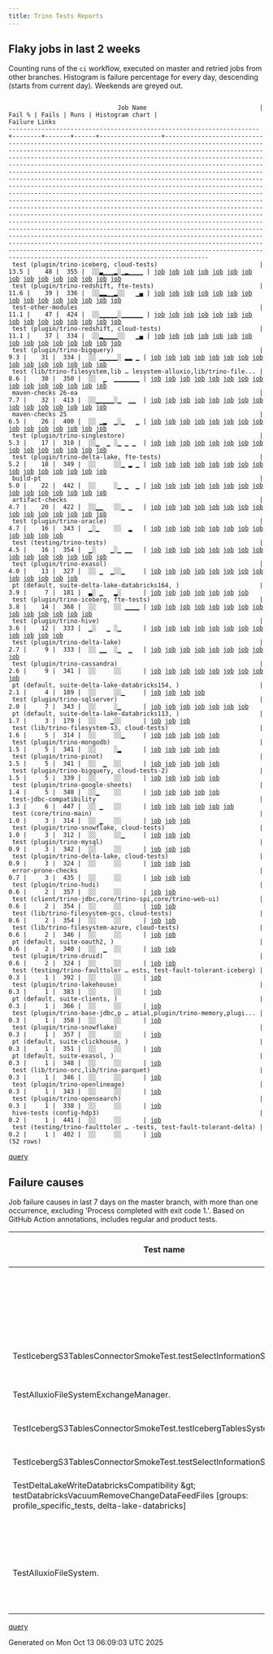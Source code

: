 ```yaml
---
title: Trino Tests Reports
---
```


## Flaky jobs in last 2 weeks

Counting runs of the `ci` workflow, executed on master and retried jobs from other branches.
Histogram is failure percentage for every day, descending (starts from current day).
Weekends are greyed out.
<pre><code>
                              Job Name                               | Fail % | Fails | Runs | Histogram chart |                                                                                                                                                                                                                                                                                                                                                                                                                                                                                                                                                                                                                  Failure Links                                                                                                                                                                                                                                                                                                                                                                                                                                                                                                                                                                                                                   
---------------------------------------------------------------------+--------+-------+------+-----------------+--------------------------------------------------------------------------------------------------------------------------------------------------------------------------------------------------------------------------------------------------------------------------------------------------------------------------------------------------------------------------------------------------------------------------------------------------------------------------------------------------------------------------------------------------------------------------------------------------------------------------------------------------------------------------------------------------------------------------------------------------------------------------------------------------------------------------------------------------------------------------------------------------------------------------------------------------------------------------------------------------------------------------------------------------------------------------------------------------------------------------------------------------------------------------------------------------------------------------------------------------
 test (plugin/trino-iceberg, cloud-tests)                            |   13.5 |    48 |  355 |  ░░▃▁▁▁▂░▁▂▁▁▁▁ | <a href="https://github.com/trinodb/trino/actions/runs/18392609549/job/52405846241">job</a> <a href="https://github.com/trinodb/trino/actions/runs/18392609549/job/52411464680">job</a> <a href="https://github.com/trinodb/trino/actions/runs/18392615832/job/52405852463">job</a> <a href="https://github.com/trinodb/trino/actions/runs/18392620066/job/52405875803">job</a> <a href="https://github.com/trinodb/trino/actions/runs/18392620066/job/52411374780">job</a> <a href="https://github.com/trinodb/trino/actions/runs/18369483959/job/52329145608">job</a> <a href="https://github.com/trinodb/trino/actions/runs/18369487374/job/52329149402">job</a> <a href="https://github.com/trinodb/trino/actions/runs/18370785459/job/52333400173">job</a> <a href="https://github.com/trinodb/trino/actions/runs/18373367009/job/52341698582">job</a> <a href="https://github.com/trinodb/trino/actions/runs/18338967819/job/52229622650">job</a> <a href="https://github.com/trinodb/trino/actions/runs/18346236278/job/52253672751">job</a> <a href="https://github.com/trinodb/trino/actions/runs/18303955101/job/52117139194">job</a> <a href="https://github.com/trinodb/trino/actions/runs/18305757212/job/52122518807">job</a> <a href="https://github.com/trinodb/trino/actions/runs/18321683187/job/52176644677">job</a> <a href="https://github.com/trinodb/trino/actions/runs/18321702411/job/52176321871">job</a>  
 test (plugin/trino-redshift, fte-tests)                             |   11.6 |    39 |  336 |  ░░▂▂▁▁▂░░   ▁▄ | <a href="https://github.com/trinodb/trino/actions/runs/18392609549/job/52405846283">job</a> <a href="https://github.com/trinodb/trino/actions/runs/18392609549/job/52411464673">job</a> <a href="https://github.com/trinodb/trino/actions/runs/18392620066/job/52405875889">job</a> <a href="https://github.com/trinodb/trino/actions/runs/18392623830/job/52405872190">job</a> <a href="https://github.com/trinodb/trino/actions/runs/18394630724/job/52411463607">job</a> <a href="https://github.com/trinodb/trino/actions/runs/18371504807/job/52335744406">job</a> <a href="https://github.com/trinodb/trino/actions/runs/18371632425/job/52336139852">job</a> <a href="https://github.com/trinodb/trino/actions/runs/18373367009/job/52341698671">job</a> <a href="https://github.com/trinodb/trino/actions/runs/18373504459/job/52342134325">job</a> <a href="https://github.com/trinodb/trino/actions/runs/18373504459/job/52342134325">job</a> <a href="https://github.com/trinodb/trino/actions/runs/18346290890/job/52253841902">job</a> <a href="https://github.com/trinodb/trino/actions/runs/18346290890/job/52253841902">job</a> <a href="https://github.com/trinodb/trino/actions/runs/18303955101/job/52117139270">job</a> <a href="https://github.com/trinodb/trino/actions/runs/18321702411/job/52176322055">job</a> <a href="https://github.com/trinodb/trino/actions/runs/18324283913/job/52184856535">job</a>  
 test-other-modules                                                  |   11.1 |    47 |  424 |  ░░▁▁▁▁▁░▁▁▁▁▁▁ | <a href="https://github.com/trinodb/trino/actions/runs/18399141935/job/52424273527">job</a> <a href="https://github.com/trinodb/trino/actions/runs/18401335527/job/52431100971">job</a> <a href="https://github.com/trinodb/trino/actions/runs/18401383438/job/52431261015">job</a> <a href="https://github.com/trinodb/trino/actions/runs/18369483959/job/52329070869">job</a> <a href="https://github.com/trinodb/trino/actions/runs/18369487374/job/52329082128">job</a> <a href="https://github.com/trinodb/trino/actions/runs/18371310020/job/52335101042">job</a> <a href="https://github.com/trinodb/trino/actions/runs/18371504807/job/52335656214">job</a> <a href="https://github.com/trinodb/trino/actions/runs/18376073609/job/52350300363">job</a> <a href="https://github.com/trinodb/trino/actions/runs/18335143289/job/52217684633">job</a> <a href="https://github.com/trinodb/trino/actions/runs/18338967819/job/52229518339">job</a> <a href="https://github.com/trinodb/trino/actions/runs/18339000816/job/52229635894">job</a> <a href="https://github.com/trinodb/trino/actions/runs/18344004274/job/52246044435">job</a> <a href="https://github.com/trinodb/trino/actions/runs/18357760382/job/52294079172">job</a> <a href="https://github.com/trinodb/trino/actions/runs/18305757212/job/52122450252">job</a> <a href="https://github.com/trinodb/trino/actions/runs/18321358259/job/52174981550">job</a>  
 test (plugin/trino-redshift, cloud-tests)                           |   11.1 |    37 |  334 |  ░░▂▁▁▁▁░░   ▁▄ | <a href="https://github.com/trinodb/trino/actions/runs/18392609549/job/52405846266">job</a> <a href="https://github.com/trinodb/trino/actions/runs/18392620066/job/52405875851">job</a> <a href="https://github.com/trinodb/trino/actions/runs/18392623830/job/52405872179">job</a> <a href="https://github.com/trinodb/trino/actions/runs/18394630724/job/52411463592">job</a> <a href="https://github.com/trinodb/trino/actions/runs/18394637062/job/52411480687">job</a> <a href="https://github.com/trinodb/trino/actions/runs/18369487374/job/52329149412">job</a> <a href="https://github.com/trinodb/trino/actions/runs/18371222959/job/52334834757">job</a> <a href="https://github.com/trinodb/trino/actions/runs/18371632425/job/52336139801">job</a> <a href="https://github.com/trinodb/trino/actions/runs/18373761936/job/52342939221">job</a> <a href="https://github.com/trinodb/trino/actions/runs/18383497486/job/52376029125">job</a> <a href="https://github.com/trinodb/trino/actions/runs/18346236278/job/52253672803">job</a> <a href="https://github.com/trinodb/trino/actions/runs/18346290890/job/52253841953">job</a> <a href="https://github.com/trinodb/trino/actions/runs/18346290890/job/52253841953">job</a> <a href="https://github.com/trinodb/trino/actions/runs/18305757212/job/52122518885">job</a> <a href="https://github.com/trinodb/trino/actions/runs/18321702411/job/52176322017">job</a>  
 test (plugin/trino-bigquery)                                        |    9.3 |    31 |  334 |  ░░ ▁▁▁▁▁░ ▂▂ ▁ | <a href="https://github.com/trinodb/trino/actions/runs/18394630724/job/52411463520">job</a> <a href="https://github.com/trinodb/trino/actions/runs/18369483959/job/52329145599">job</a> <a href="https://github.com/trinodb/trino/actions/runs/18371632425/job/52336139606">job</a> <a href="https://github.com/trinodb/trino/actions/runs/18392255100/job/52404744820">job</a> <a href="https://github.com/trinodb/trino/actions/runs/18346236278/job/52253672660">job</a> <a href="https://github.com/trinodb/trino/actions/runs/18358100558/job/52295339784">job</a> <a href="https://github.com/trinodb/trino/actions/runs/18298382085/job/52101445154">job</a> <a href="https://github.com/trinodb/trino/actions/runs/18322798660/job/52179917799">job</a> <a href="https://github.com/trinodb/trino/actions/runs/18324283913/job/52184856401">job</a> <a href="https://github.com/trinodb/trino/actions/runs/18271102767/job/52013605725">job</a> <a href="https://github.com/trinodb/trino/actions/runs/18271336248/job/52014224739">job</a> <a href="https://github.com/trinodb/trino/actions/runs/18284875083/job/52057322277">job</a> <a href="https://github.com/trinodb/trino/actions/runs/18284875083/job/52065770544">job</a> <a href="https://github.com/trinodb/trino/actions/runs/18259508370/job/51985496911">job</a> <a href="https://github.com/trinodb/trino/actions/runs/18214845281/job/51861979083">job</a>  
 test (lib/trino-filesystem,lib … lesystem-alluxio,lib/trino-file... |    8.6 |    30 |  350 |  ░░  ▁  ▁▁▁▁▁▁▁ | <a href="https://github.com/trinodb/trino/actions/runs/18369483959/job/52329145545">job</a> <a href="https://github.com/trinodb/trino/actions/runs/18383040624/job/52374426973">job</a> <a href="https://github.com/trinodb/trino/actions/runs/18335143289/job/52217732800">job</a> <a href="https://github.com/trinodb/trino/actions/runs/18346290890/job/52253841771">job</a> <a href="https://github.com/trinodb/trino/actions/runs/18346290890/job/52253841771">job</a> <a href="https://github.com/trinodb/trino/actions/runs/18357760382/job/52294156097">job</a> <a href="https://github.com/trinodb/trino/actions/runs/18310747305/job/52138633730">job</a> <a href="https://github.com/trinodb/trino/actions/runs/18294081875/job/52088290168">job</a> <a href="https://github.com/trinodb/trino/actions/runs/18253917722/job/51972663192">job</a> <a href="https://github.com/trinodb/trino/actions/runs/18240805155/job/51942350555">job</a> <a href="https://github.com/trinodb/trino/actions/runs/18214188087/job/51860173609">job</a> <a href="https://github.com/trinodb/trino/actions/runs/18218150020/job/51871995633">job</a> <a href="https://github.com/trinodb/trino/actions/runs/18223749440/job/51889606891">job</a> <a href="https://github.com/trinodb/trino/actions/runs/18223796879/job/51889770478">job</a> <a href="https://github.com/trinodb/trino/actions/runs/18223796879/job/51889770478">job</a>  
 maven-checks 26-ea                                                  |    7.7 |    32 |  413 |  ░░▁▁▁▁▁░▁  ▁▁  | <a href="https://github.com/trinodb/trino/actions/runs/18399141935/job/52424273390">job</a> <a href="https://github.com/trinodb/trino/actions/runs/18407916587/job/52452225370">job</a> <a href="https://github.com/trinodb/trino/actions/runs/18370785459/job/52333297142">job</a> <a href="https://github.com/trinodb/trino/actions/runs/18371222959/job/52334739162">job</a> <a href="https://github.com/trinodb/trino/actions/runs/18375615990/job/52348795793">job</a> <a href="https://github.com/trinodb/trino/actions/runs/18383040624/job/52374316161">job</a> <a href="https://github.com/trinodb/trino/actions/runs/18335143289/job/52217684560">job</a> <a href="https://github.com/trinodb/trino/actions/runs/18338967819/job/52229518226">job</a> <a href="https://github.com/trinodb/trino/actions/runs/18344004274/job/52246044400">job</a> <a href="https://github.com/trinodb/trino/actions/runs/18303963927/job/52117084917">job</a> <a href="https://github.com/trinodb/trino/actions/runs/18312762671/job/52145109653">job</a> <a href="https://github.com/trinodb/trino/actions/runs/18312762671/job/52145109653">job</a> <a href="https://github.com/trinodb/trino/actions/runs/18316278459/job/52157270848">job</a> <a href="https://github.com/trinodb/trino/actions/runs/18271102767/job/52013552563">job</a> <a href="https://github.com/trinodb/trino/actions/runs/18274581494/job/52023667158">job</a>  
 maven-checks 25                                                     |    6.5 |    26 |  400 |  ░░ ▁▂  ▁░▁   ▁ | <a href="https://github.com/trinodb/trino/actions/runs/18365904509/job/52318620120">job</a> <a href="https://github.com/trinodb/trino/actions/runs/18371310020/job/52335101029">job</a> <a href="https://github.com/trinodb/trino/actions/runs/18373359395/job/52341575827">job</a> <a href="https://github.com/trinodb/trino/actions/runs/18383040624/job/52374316170">job</a> <a href="https://github.com/trinodb/trino/actions/runs/18392255100/job/52404707611">job</a> <a href="https://github.com/trinodb/trino/actions/runs/18339965647/job/52232881288">job</a> <a href="https://github.com/trinodb/trino/actions/runs/18339965647/job/52232881288">job</a> <a href="https://github.com/trinodb/trino/actions/runs/18339965647/job/52232881288">job</a> <a href="https://github.com/trinodb/trino/actions/runs/18339965647/job/52246509929">job</a> <a href="https://github.com/trinodb/trino/actions/runs/18339965647/job/52246509929">job</a> <a href="https://github.com/trinodb/trino/actions/runs/18316278459/job/52157270781">job</a> <a href="https://github.com/trinodb/trino/actions/runs/18257896880/job/51981788345">job</a> <a href="https://github.com/trinodb/trino/actions/runs/18214845281/job/51861915397">job</a> <a href="https://github.com/trinodb/trino/actions/runs/18218080499/job/51871719013">job</a> <a href="https://github.com/trinodb/trino/actions/runs/18220404131/job/51878925333">job</a>  
 test (plugin/trino-singlestore)                                     |    5.3 |    17 |  318 |  ░░▁  ▁ ░▁ ▁ ▁  | <a href="https://github.com/trinodb/trino/actions/runs/18399155258/job/52424380957">job</a> <a href="https://github.com/trinodb/trino/actions/runs/18399155258/job/52428252358">job</a> <a href="https://github.com/trinodb/trino/actions/runs/18346236278/job/52253672799">job</a> <a href="https://github.com/trinodb/trino/actions/runs/18305712516/job/52122370161">job</a> <a href="https://github.com/trinodb/trino/actions/runs/18321358259/job/52175099518">job</a> <a href="https://github.com/trinodb/trino/actions/runs/18321358259/job/52175099518">job</a> <a href="https://github.com/trinodb/trino/actions/runs/18321358259/job/52180972209">job</a> <a href="https://github.com/trinodb/trino/actions/runs/18321358259/job/52180972209">job</a> <a href="https://github.com/trinodb/trino/actions/runs/18272927203/job/52018686017">job</a> <a href="https://github.com/trinodb/trino/actions/runs/18240805155/job/51942350642">job</a> <a href="https://github.com/trinodb/trino/actions/runs/18186694083/job/51772403168">job</a> <a href="https://github.com/trinodb/trino/actions/runs/18189151833/job/51780136659">job</a> <a href="https://github.com/trinodb/trino/actions/runs/18205706277/job/51835603085">job</a> <a href="https://github.com/trinodb/trino/actions/runs/18205706277/job/51835603085">job</a> <a href="https://github.com/trinodb/trino/actions/runs/18120009695/job/51562868706">job</a>  
 test (plugin/trino-delta-lake, fte-tests)                           |    5.2 |    18 |  349 |  ░░     ░░▁ ▂ ▁ | <a href="https://github.com/trinodb/trino/actions/runs/18214845281/job/51861979075">job</a> <a href="https://github.com/trinodb/trino/actions/runs/18218080499/job/51871803843">job</a> <a href="https://github.com/trinodb/trino/actions/runs/18219075352/job/51874870518">job</a> <a href="https://github.com/trinodb/trino/actions/runs/18235954538/job/51929685791">job</a> <a href="https://github.com/trinodb/trino/actions/runs/18235954538/job/51929685791">job</a> <a href="https://github.com/trinodb/trino/actions/runs/18154276524/job/51671112907">job</a> <a href="https://github.com/trinodb/trino/actions/runs/18154573697/job/51671615719">job</a> <a href="https://github.com/trinodb/trino/actions/runs/18156434862/job/51677357468">job</a> <a href="https://github.com/trinodb/trino/actions/runs/18158462837/job/51683727507">job</a> <a href="https://github.com/trinodb/trino/actions/runs/18170999993/job/51725603961">job</a> <a href="https://github.com/trinodb/trino/actions/runs/18122968663/job/51571654794">job</a> <a href="https://github.com/trinodb/trino/actions/runs/18144461982/job/51643053743">job</a> <a href="https://github.com/trinodb/trino/actions/runs/18091429472/job/51472868938">job</a> <a href="https://github.com/trinodb/trino/actions/runs/18092858518/job/51477374746">job</a> <a href="https://github.com/trinodb/trino/actions/runs/18092858518/job/51481863132">job</a>  
 build-pt                                                            |    5.0 |    22 |  442 |  ░░     ░▁ ▁  ▁ | <a href="https://github.com/trinodb/trino/actions/runs/18392609549/job/52405772440">job</a> <a href="https://github.com/trinodb/trino/actions/runs/18399141935/job/52424273441">job</a> <a href="https://github.com/trinodb/trino/actions/runs/18383040624/job/52374316418">job</a> <a href="https://github.com/trinodb/trino/actions/runs/18335143289/job/52217684642">job</a> <a href="https://github.com/trinodb/trino/actions/runs/18324283913/job/52184781787">job</a> <a href="https://github.com/trinodb/trino/actions/runs/18324524129/job/52185593044">job</a> <a href="https://github.com/trinodb/trino/actions/runs/18292809996/job/52084000671">job</a> <a href="https://github.com/trinodb/trino/actions/runs/18292809996/job/52084000671">job</a> <a href="https://github.com/trinodb/trino/actions/runs/18240805155/job/51942324906">job</a> <a href="https://github.com/trinodb/trino/actions/runs/18214188087/job/51860132056">job</a> <a href="https://github.com/trinodb/trino/actions/runs/18183984832/job/51764908011">job</a> <a href="https://github.com/trinodb/trino/actions/runs/18190849788/job/51785362207">job</a> <a href="https://github.com/trinodb/trino/actions/runs/18194225015/job/51796201450">job</a> <a href="https://github.com/trinodb/trino/actions/runs/18194225015/job/51796201450">job</a> <a href="https://github.com/trinodb/trino/actions/runs/18194225015/job/51798984254">job</a>  
 artifact-checks                                                     |    4.7 |    20 |  422 |  ░░▁▁   ░░▁ ▁   | <a href="https://github.com/trinodb/trino/actions/runs/18399141935/job/52424273436">job</a> <a href="https://github.com/trinodb/trino/actions/runs/18399155258/job/52424310133">job</a> <a href="https://github.com/trinodb/trino/actions/runs/18399155258/job/52428248863">job</a> <a href="https://github.com/trinodb/trino/actions/runs/18365904509/job/52318620136">job</a> <a href="https://github.com/trinodb/trino/actions/runs/18383040624/job/52374316181">job</a> <a href="https://github.com/trinodb/trino/actions/runs/18387664617/job/52390063749">job</a> <a href="https://github.com/trinodb/trino/actions/runs/18353633682/job/52279897634">job</a> <a href="https://github.com/trinodb/trino/actions/runs/18321669887/job/52176064871">job</a> <a href="https://github.com/trinodb/trino/actions/runs/18321683187/job/52176537669">job</a> <a href="https://github.com/trinodb/trino/actions/runs/18216518018/job/51866838825">job</a> <a href="https://github.com/trinodb/trino/actions/runs/18231319694/job/51915141058">job</a> <a href="https://github.com/trinodb/trino/actions/runs/18235954538/job/51929628782">job</a> <a href="https://github.com/trinodb/trino/actions/runs/18235954538/job/51929628782">job</a> <a href="https://github.com/trinodb/trino/actions/runs/18154276524/job/51671035893">job</a> <a href="https://github.com/trinodb/trino/actions/runs/18163983536/job/51701237952">job</a>  
 test (plugin/trino-oracle)                                          |    4.7 |    16 |  343 |  ▁░▁    ░░  ▂   | <a href="https://github.com/trinodb/trino/actions/runs/18449469369/job/52561033720">job</a> <a href="https://github.com/trinodb/trino/actions/runs/18392623830/job/52405872149">job</a> <a href="https://github.com/trinodb/trino/actions/runs/18401383438/job/52431350284">job</a> <a href="https://github.com/trinodb/trino/actions/runs/18415698820/job/52478822755">job</a> <a href="https://github.com/trinodb/trino/actions/runs/18377134514/job/52353959145">job</a> <a href="https://github.com/trinodb/trino/actions/runs/18338967819/job/52229622716">job</a> <a href="https://github.com/trinodb/trino/actions/runs/18324524129/job/52185670196">job</a> <a href="https://github.com/trinodb/trino/actions/runs/18166480223/job/51710161039">job</a> <a href="https://github.com/trinodb/trino/actions/runs/18166480223/job/51710161041">job</a> <a href="https://github.com/trinodb/trino/actions/runs/18166480223/job/51710161054">job</a> <a href="https://github.com/trinodb/trino/actions/runs/18166480223/job/51710161055">job</a> <a href="https://github.com/trinodb/trino/actions/runs/18166480223/job/51710161057">job</a>                                                                                                                                                                                                                                                  
 test (testing/trino-tests)                                          |    4.5 |    16 |  354 |  ▁░    ▁░▁ ▁▁   | <a href="https://github.com/trinodb/trino/actions/runs/18448445234/job/52558554973">job</a> <a href="https://github.com/trinodb/trino/actions/runs/18305757212/job/52122518936">job</a> <a href="https://github.com/trinodb/trino/actions/runs/18271330994/job/52014198596">job</a> <a href="https://github.com/trinodb/trino/actions/runs/18278995793/job/52037601073">job</a> <a href="https://github.com/trinodb/trino/actions/runs/18284875083/job/52057322357">job</a> <a href="https://github.com/trinodb/trino/actions/runs/18236958040/job/51932604463">job</a> <a href="https://github.com/trinodb/trino/actions/runs/18236958040/job/51932604463">job</a> <a href="https://github.com/trinodb/trino/actions/runs/18220609728/job/51879604827">job</a> <a href="https://github.com/trinodb/trino/actions/runs/18190825189/job/51785345972">job</a> <a href="https://github.com/trinodb/trino/actions/runs/18193906709/job/51795207788">job</a> <a href="https://github.com/trinodb/trino/actions/runs/18201163793/job/51820404041">job</a> <a href="https://github.com/trinodb/trino/actions/runs/18158462837/job/51683727620">job</a> <a href="https://github.com/trinodb/trino/actions/runs/18167003350/job/51711902106">job</a> <a href="https://github.com/trinodb/trino/actions/runs/18129429328/job/51592324203">job</a> <a href="https://github.com/trinodb/trino/actions/runs/18090137931/job/51468725805">job</a>  
 test (plugin/trino-exasol)                                          |    4.0 |    13 |  327 |  ░░ ▁  ▁░░▁     | <a href="https://github.com/trinodb/trino/actions/runs/18392620066/job/52405875772">job</a> <a href="https://github.com/trinodb/trino/actions/runs/18371632425/job/52336139678">job</a> <a href="https://github.com/trinodb/trino/actions/runs/18376073609/job/52350393112">job</a> <a href="https://github.com/trinodb/trino/actions/runs/18377134514/job/52353959099">job</a> <a href="https://github.com/trinodb/trino/actions/runs/18392255100/job/52404744827">job</a> <a href="https://github.com/trinodb/trino/actions/runs/18272927203/job/52018685868">job</a> <a href="https://github.com/trinodb/trino/actions/runs/18274194164/job/52022531967">job</a> <a href="https://github.com/trinodb/trino/actions/runs/18217475233/job/51869872097">job</a> <a href="https://github.com/trinodb/trino/actions/runs/18218121675/job/51871926622">job</a> <a href="https://github.com/trinodb/trino/actions/runs/18229430895/job/51908938047">job</a> <a href="https://github.com/trinodb/trino/actions/runs/18198890959/job/51812542188">job</a> <a href="https://github.com/trinodb/trino/actions/runs/18203846069/job/51829279598">job</a> <a href="https://github.com/trinodb/trino/actions/runs/18142958140/job/51638151861">job</a>                                                                                                                                                                  
 pt (default, suite-delta-lake-databricks164, )                      |    3.9 |     7 |  181 |  ▃░ ▁   ▂░      | <a href="https://github.com/trinodb/trino/actions/runs/18448445234/job/52558922920">job</a> <a href="https://github.com/trinodb/trino/actions/runs/18449469369/job/52561383254">job</a> <a href="https://github.com/trinodb/trino/actions/runs/18370785459/job/52334480441">job</a> <a href="https://github.com/trinodb/trino/actions/runs/18371632425/job/52336996568">job</a> <a href="https://github.com/trinodb/trino/actions/runs/18381315011/job/52370001365">job</a> <a href="https://github.com/trinodb/trino/actions/runs/18258161944/job/51982583241">job</a> <a href="https://github.com/trinodb/trino/actions/runs/18142958140/job/51639184453">job</a>                                                                                                                                                                                                                                                                                                                                                                                                                                                                                                                                                                                                                                                                  
 test (plugin/trino-iceberg, fte-tests)                              |    3.8 |    14 |  368 |  ░░     ░░ ▁▁▁▁ | <a href="https://github.com/trinodb/trino/actions/runs/18188725383/job/51778845559">job</a> <a href="https://github.com/trinodb/trino/actions/runs/18189513580/job/51781273553">job</a> <a href="https://github.com/trinodb/trino/actions/runs/18154276524/job/51671112958">job</a> <a href="https://github.com/trinodb/trino/actions/runs/18158957181/job/51685322294">job</a> <a href="https://github.com/trinodb/trino/actions/runs/18167003350/job/51711901964">job</a> <a href="https://github.com/trinodb/trino/actions/runs/18168089131/job/51716193860">job</a> <a href="https://github.com/trinodb/trino/actions/runs/18122968663/job/51571654828">job</a> <a href="https://github.com/trinodb/trino/actions/runs/18126840651/job/51584080975">job</a> <a href="https://github.com/trinodb/trino/actions/runs/18128755272/job/51590082548">job</a> <a href="https://github.com/trinodb/trino/actions/runs/18141351990/job/51632801069">job</a> <a href="https://github.com/trinodb/trino/actions/runs/18141351990/job/51632801069">job</a> <a href="https://github.com/trinodb/trino/actions/runs/18090137931/job/51468725601">job</a> <a href="https://github.com/trinodb/trino/actions/runs/18097111447/job/51490693044">job</a> <a href="https://github.com/trinodb/trino/actions/runs/18113911946/job/51545753429">job</a>                                                                                  
 test (plugin/trino-hive)                                            |    3.6 |    12 |  333 |  ▁░   ▁ ░▁      | <a href="https://github.com/trinodb/trino/actions/runs/18451052132/job/52564628699">job</a> <a href="https://github.com/trinodb/trino/actions/runs/18338967819/job/52229622632">job</a> <a href="https://github.com/trinodb/trino/actions/runs/18321358259/job/52175099445">job</a> <a href="https://github.com/trinodb/trino/actions/runs/18321358259/job/52175099445">job</a> <a href="https://github.com/trinodb/trino/actions/runs/18321358259/job/52180971685">job</a> <a href="https://github.com/trinodb/trino/actions/runs/18321358259/job/52180971685">job</a> <a href="https://github.com/trinodb/trino/actions/runs/18326252736/job/52191452561">job</a> <a href="https://github.com/trinodb/trino/actions/runs/18272927203/job/52018685911">job</a> <a href="https://github.com/trinodb/trino/actions/runs/18249789363/job/51962687852">job</a> <a href="https://github.com/trinodb/trino/actions/runs/18205706277/job/51835603005">job</a> <a href="https://github.com/trinodb/trino/actions/runs/18205706277/job/51835603005">job</a> <a href="https://github.com/trinodb/trino/actions/runs/18142309093/job/51636009630">job</a>                                                                                                                                                                                                                                                  
 test (plugin/trino-delta-lake)                                      |    2.7 |     9 |  333 |  ░░ ▁▁  ░▁  ▁   | <a href="https://github.com/trinodb/trino/actions/runs/18369487374/job/52329149362">job</a> <a href="https://github.com/trinodb/trino/actions/runs/18371632425/job/52336139705">job</a> <a href="https://github.com/trinodb/trino/actions/runs/18338967819/job/52229622629">job</a> <a href="https://github.com/trinodb/trino/actions/runs/18358100558/job/52295339834">job</a> <a href="https://github.com/trinodb/trino/actions/runs/18324524129/job/52185670146">job</a> <a href="https://github.com/trinodb/trino/actions/runs/18249789363/job/51962687836">job</a> <a href="https://github.com/trinodb/trino/actions/runs/18223749440/job/51889606924">job</a> <a href="https://github.com/trinodb/trino/actions/runs/18158445208/job/51683689664">job</a> <a href="https://github.com/trinodb/trino/actions/runs/18167003350/job/51711901891">job</a>                                                                                                                                                                                                                                                                                                                                                                                                                                                                                                  
 test (plugin/trino-cassandra)                                       |    2.6 |     9 |  341 |  ░░     ░░      | <a href="https://github.com/trinodb/trino/actions/runs/18377287796/job/52354686050">job</a> <a href="https://github.com/trinodb/trino/actions/runs/18353633682/job/52280000816">job</a> <a href="https://github.com/trinodb/trino/actions/runs/18310747305/job/52138633776">job</a> <a href="https://github.com/trinodb/trino/actions/runs/18321683187/job/52176644620">job</a> <a href="https://github.com/trinodb/trino/actions/runs/18294127727/job/52088444025">job</a> <a href="https://github.com/trinodb/trino/actions/runs/18223796879/job/51889770529">job</a> <a href="https://github.com/trinodb/trino/actions/runs/18223796879/job/51889770529">job</a> <a href="https://github.com/trinodb/trino/actions/runs/18163983536/job/51701341335">job</a> <a href="https://github.com/trinodb/trino/actions/runs/18118064235/job/51557841034">job</a>                                                                                                                                                                                                                                                                                                                                                                                                                                                                                                  
 pt (default, suite-delta-lake-databricks154, )                      |    2.1 |     4 |  189 |  ░░     ░░▁     | <a href="https://github.com/trinodb/trino/actions/runs/18223796879/job/51890538933">job</a> <a href="https://github.com/trinodb/trino/actions/runs/18223796879/job/51890538933">job</a> <a href="https://github.com/trinodb/trino/actions/runs/18190925448/job/51786623829">job</a> <a href="https://github.com/trinodb/trino/actions/runs/18156434862/job/51678463661">job</a>                                                                                                                                                                                                                                                                                                                                                                                                                                                                                                                                                                                                                                                                                                                                                                                                                                                                                                                  
 test (plugin/trino-sqlserver)                                       |    2.0 |     7 |  343 |  ░░     ░▁      | <a href="https://github.com/trinodb/trino/actions/runs/18236958040/job/51932604456">job</a> <a href="https://github.com/trinodb/trino/actions/runs/18236958040/job/51932604456">job</a> <a href="https://github.com/trinodb/trino/actions/runs/18214188087/job/51860173817">job</a> <a href="https://github.com/trinodb/trino/actions/runs/18215846522/job/51864874753">job</a> <a href="https://github.com/trinodb/trino/actions/runs/18205706277/job/51835603115">job</a> <a href="https://github.com/trinodb/trino/actions/runs/18205706277/job/51835603115">job</a> <a href="https://github.com/trinodb/trino/actions/runs/18154573697/job/51671615861">job</a>                                                                                                                                                                                                                                                                                                                                                                                                                                                                                                                                                                                                                                                                  
 pt (default, suite-delta-lake-databricks113, )                      |    1.7 |     3 |  179 |  ░░    ▁░░      | <a href="https://github.com/trinodb/trino/actions/runs/18383497486/job/52376849023">job</a> <a href="https://github.com/trinodb/trino/actions/runs/18271330994/job/52014853125">job</a> <a href="https://github.com/trinodb/trino/actions/runs/18207519476/job/51841894278">job</a>                                                                                                                                                                                                                                                                                                                                                                                                                                                                                                                                                                                                                                                                                                                                                                                                                                                                                                                                                                                                  
 test (lib/trino-filesystem-s3, cloud-tests)                         |    1.6 |     5 |  314 |  ░░     ░░▁     | <a href="https://github.com/trinodb/trino/actions/runs/18215846522/job/51864874644">job</a> <a href="https://github.com/trinodb/trino/actions/runs/18216518018/job/51866894337">job</a> <a href="https://github.com/trinodb/trino/actions/runs/18217527173/job/51870045756">job</a> <a href="https://github.com/trinodb/trino/actions/runs/18235954538/job/51929685764">job</a> <a href="https://github.com/trinodb/trino/actions/runs/18235954538/job/51929685764">job</a>                                                                                                                                                                                                                                                                                                                                                                                                                                                                                                                                                                                                                                                                                                                                                                                                                                  
 test (plugin/trino-mongodb)                                         |    1.5 |     5 |  341 |  ░░     ░▂      | <a href="https://github.com/trinodb/trino/actions/runs/18248337521/job/51959394668">job</a> <a href="https://github.com/trinodb/trino/actions/runs/18248337521/job/51959394668">job</a> <a href="https://github.com/trinodb/trino/actions/runs/18218121675/job/51871926679">job</a> <a href="https://github.com/trinodb/trino/actions/runs/18193906709/job/51795207598">job</a> <a href="https://github.com/trinodb/trino/actions/runs/18128755272/job/51590082589">job</a>                                                                                                                                                                                                                                                                                                                                                                                                                                                                                                                                                                                                                                                                                                                                                                                                                                  
 test (plugin/trino-pinot)                                           |    1.5 |     5 |  341 |  ░░  ▁  ░░      | <a href="https://github.com/trinodb/trino/actions/runs/18339965647/job/52233005677">job</a> <a href="https://github.com/trinodb/trino/actions/runs/18339965647/job/52233005677">job</a> <a href="https://github.com/trinodb/trino/actions/runs/18339965647/job/52233005677">job</a> <a href="https://github.com/trinodb/trino/actions/runs/18284875083/job/52057322352">job</a> <a href="https://github.com/trinodb/trino/actions/runs/18231319694/job/51915229210">job</a>                                                                                                                                                                                                                                                                                                                                                                                                                                                                                                                                                                                                                                                                                                                                                                                                                                  
 test (plugin/trino-bigquery, cloud-tests-2)                         |    1.5 |     5 |  339 |  ░░     ░░      | <a href="https://github.com/trinodb/trino/actions/runs/18183984832/job/51764953831">job</a> <a href="https://github.com/trinodb/trino/actions/runs/18186919125/job/51773114470">job</a> <a href="https://github.com/trinodb/trino/actions/runs/18120116676/job/51563156579">job</a> <a href="https://github.com/trinodb/trino/actions/runs/18128411259/job/51588964777">job</a> <a href="https://github.com/trinodb/trino/actions/runs/18091429472/job/51472868885">job</a>                                                                                                                                                                                                                                                                                                                                                                                                                                                                                                                                                                                                                                                                                                                                                                                                                                  
 test (plugin/trino-google-sheets)                                   |    1.4 |     5 |  348 |  ░░▁    ░░      | <a href="https://github.com/trinodb/trino/actions/runs/18392620066/job/52405875764">job</a> <a href="https://github.com/trinodb/trino/actions/runs/18401383438/job/52431350234">job</a> <a href="https://github.com/trinodb/trino/actions/runs/18378834677/job/52359827857">job</a> <a href="https://github.com/trinodb/trino/actions/runs/18378834677/job/52359827857">job</a> <a href="https://github.com/trinodb/trino/actions/runs/18129976795/job/51594125225">job</a>                                                                                                                                                                                                                                                                                                                                                                                                                                                                                                                                                                                                                                                                                                                                                                                                                                  
 test-jdbc-compatibility                                             |    1.3 |     6 |  447 |  ░░ ▁   ░░      | <a href="https://github.com/trinodb/trino/actions/runs/18415907649/job/52481420015">job</a> <a href="https://github.com/trinodb/trino/actions/runs/18370785459/job/52333297162">job</a> <a href="https://github.com/trinodb/trino/actions/runs/18371504807/job/52335656271">job</a> <a href="https://github.com/trinodb/trino/actions/runs/18371632425/job/52336054702">job</a> <a href="https://github.com/trinodb/trino/actions/runs/18383040624/job/52374316150">job</a> <a href="https://github.com/trinodb/trino/actions/runs/18271102767/job/52013552612">job</a>                                                                                                                                                                                                                                                                                                                                                                                                                                                                                                                                                                                                                                                                                                                                                  
 test (core/trino-main)                                              |    1.0 |     3 |  314 |  ░░ ▁   ░░      | <a href="https://github.com/trinodb/trino/actions/runs/18401335527/job/52431177615">job</a> <a href="https://github.com/trinodb/trino/actions/runs/18365904509/job/52318662863">job</a> <a href="https://github.com/trinodb/trino/actions/runs/18369487374/job/52329149323">job</a>                                                                                                                                                                                                                                                                                                                                                                                                                                                                                                                                                                                                                                                                                                                                                                                                                                                                                                                                                                                                  
 test (plugin/trino-snowflake, cloud-tests)                          |    1.0 |     3 |  312 |  ░░     ░░▁     | <a href="https://github.com/trinodb/trino/actions/runs/18294127727/job/52088444145">job</a> <a href="https://github.com/trinodb/trino/actions/runs/18235954538/job/51929685867">job</a> <a href="https://github.com/trinodb/trino/actions/runs/18235954538/job/51929685867">job</a>                                                                                                                                                                                                                                                                                                                                                                                                                                                                                                                                                                                                                                                                                                                                                                                                                                                                                                                                                                                                  
 test (plugin/trino-mysql)                                           |    0.9 |     3 |  342 |  ░░     ░░      | <a href="https://github.com/trinodb/trino/actions/runs/18383040624/job/52374427100">job</a> <a href="https://github.com/trinodb/trino/actions/runs/18235954538/job/51929685842">job</a> <a href="https://github.com/trinodb/trino/actions/runs/18235954538/job/51929685842">job</a>                                                                                                                                                                                                                                                                                                                                                                                                                                                                                                                                                                                                                                                                                                                                                                                                                                                                                                                                                                                                  
 test (plugin/trino-delta-lake, cloud-tests)                         |    0.9 |     3 |  324 |  ░░     ░░      | <a href="https://github.com/trinodb/trino/actions/runs/18310747305/job/52138633840">job</a> <a href="https://github.com/trinodb/trino/actions/runs/18223796879/job/51889770521">job</a> <a href="https://github.com/trinodb/trino/actions/runs/18223796879/job/51889770521">job</a>                                                                                                                                                                                                                                                                                                                                                                                                                                                                                                                                                                                                                                                                                                                                                                                                                                                                                                                                                                                                  
 error-prone-checks                                                  |    0.7 |     3 |  435 |  ░░     ░░      | <a href="https://github.com/trinodb/trino/actions/runs/18383040624/job/52374316444">job</a> <a href="https://github.com/trinodb/trino/actions/runs/18168089131/job/51716082935">job</a> <a href="https://github.com/trinodb/trino/actions/runs/18170999993/job/51725379944">job</a>                                                                                                                                                                                                                                                                                                                                                                                                                                                                                                                                                                                                                                                                                                                                                                                                                                                                                                                                                                                                  
 test (plugin/trino-hudi)                                            |    0.6 |     2 |  357 |  ░░     ░░      | <a href="https://github.com/trinodb/trino/actions/runs/18235954538/job/51929685814">job</a> <a href="https://github.com/trinodb/trino/actions/runs/18235954538/job/51929685814">job</a>                                                                                                                                                                                                                                                                                                                                                                                                                                                                                                                                                                                                                                                                                                                                                                                                                                                                                                                                                                                                                                                                                  
 test (client/trino-jdbc,core/trino-spi,core/trino-web-ui)           |    0.6 |     2 |  354 |  ░░     ░░      | <a href="https://github.com/trinodb/trino/actions/runs/18188725383/job/51778845508">job</a> <a href="https://github.com/trinodb/trino/actions/runs/18129976795/job/51594125101">job</a>                                                                                                                                                                                                                                                                                                                                                                                                                                                                                                                                                                                                                                                                                                                                                                                                                                                                                                                                                                                                                                                                                  
 test (lib/trino-filesystem-gcs, cloud-tests)                        |    0.6 |     2 |  354 |  ░░     ░░      | <a href="https://github.com/trinodb/trino/actions/runs/18235954538/job/51929685763">job</a> <a href="https://github.com/trinodb/trino/actions/runs/18235954538/job/51929685763">job</a>                                                                                                                                                                                                                                                                                                                                                                                                                                                                                                                                                                                                                                                                                                                                                                                                                                                                                                                                                                                                                                                                                  
 test (lib/trino-filesystem-azure, cloud-tests)                      |    0.6 |     2 |  346 |  ░░     ░░      | <a href="https://github.com/trinodb/trino/actions/runs/18399141935/job/52424370271">job</a> <a href="https://github.com/trinodb/trino/actions/runs/18387664617/job/52390153220">job</a>                                                                                                                                                                                                                                                                                                                                                                                                                                                                                                                                                                                                                                                                                                                                                                                                                                                                                                                                                                                                                                                                                  
 pt (default, suite-oauth2, )                                        |    0.6 |     2 |  340 |  ░░  ▁  ░░      | <a href="https://github.com/trinodb/trino/actions/runs/18357760382/job/52295403699">job</a> <a href="https://github.com/trinodb/trino/actions/runs/18357760382/job/52298275348">job</a>                                                                                                                                                                                                                                                                                                                                                                                                                                                                                                                                                                                                                                                                                                                                                                                                                                                                                                                                                                                                                                                                                  
 test (plugin/trino-druid)                                           |    0.6 |     2 |  324 |  ░░     ░░      | <a href="https://github.com/trinodb/trino/actions/runs/18294081875/job/52088290231">job</a> <a href="https://github.com/trinodb/trino/actions/runs/18217527173/job/51870045796">job</a>                                                                                                                                                                                                                                                                                                                                                                                                                                                                                                                                                                                                                                                                                                                                                                                                                                                                                                                                                                                                                                                                                  
 test (testing/trino-faulttoler … ests, test-fault-tolerant-iceberg) |    0.3 |     1 |  392 |  ░░     ░░      | <a href="https://github.com/trinodb/trino/actions/runs/18305712516/job/52122370173">job</a>                                                                                                                                                                                                                                                                                                                                                                                                                                                                                                                                                                                                                                                                                                                                                                                                                                                                                                                                                                                                                                                                                                                                                                  
 test (plugin/trino-lakehouse)                                       |    0.3 |     1 |  383 |  ░░     ░░      | <a href="https://github.com/trinodb/trino/actions/runs/18092858518/job/51477374761">job</a>                                                                                                                                                                                                                                                                                                                                                                                                                                                                                                                                                                                                                                                                                                                                                                                                                                                                                                                                                                                                                                                                                                                                                                  
 pt (default, suite-clients, )                                       |    0.3 |     1 |  366 |  ░░     ░░      | <a href="https://github.com/trinodb/trino/actions/runs/18321669887/job/52176982994">job</a>                                                                                                                                                                                                                                                                                                                                                                                                                                                                                                                                                                                                                                                                                                                                                                                                                                                                                                                                                                                                                                                                                                                                                                  
 test (plugin/trino-base-jdbc,p … atial,plugin/trino-memory,plugi... |    0.3 |     1 |  358 |  ░░     ░░      | <a href="https://github.com/trinodb/trino/actions/runs/18399155258/job/52424380824">job</a>                                                                                                                                                                                                                                                                                                                                                                                                                                                                                                                                                                                                                                                                                                                                                                                                                                                                                                                                                                                                                                                                                                                                                                  
 test (plugin/trino-snowflake)                                       |    0.3 |     1 |  357 |  ░░     ░░      | <a href="https://github.com/trinodb/trino/actions/runs/18392609549/job/52405846285">job</a>                                                                                                                                                                                                                                                                                                                                                                                                                                                                                                                                                                                                                                                                                                                                                                                                                                                                                                                                                                                                                                                                                                                                                                  
 pt (default, suite-clickhouse, )                                    |    0.3 |     1 |  351 |  ░░     ░░      | <a href="https://github.com/trinodb/trino/actions/runs/18357760382/job/52295403767">job</a>                                                                                                                                                                                                                                                                                                                                                                                                                                                                                                                                                                                                                                                                                                                                                                                                                                                                                                                                                                                                                                                                                                                                                                  
 pt (default, suite-exasol, )                                        |    0.3 |     1 |  348 |  ░░     ░░      | <a href="https://github.com/trinodb/trino/actions/runs/18222413905/job/51885928132">job</a>                                                                                                                                                                                                                                                                                                                                                                                                                                                                                                                                                                                                                                                                                                                                                                                                                                                                                                                                                                                                                                                                                                                                                                  
 test (lib/trino-orc,lib/trino-parquet)                              |    0.3 |     1 |  346 |  ░░     ░░      | <a href="https://github.com/trinodb/trino/actions/runs/18310747305/job/52138633735">job</a>                                                                                                                                                                                                                                                                                                                                                                                                                                                                                                                                                                                                                                                                                                                                                                                                                                                                                                                                                                                                                                                                                                                                                                  
 test (plugin/trino-openlineage)                                     |    0.3 |     1 |  343 |  ░░     ░░      | <a href="https://github.com/trinodb/trino/actions/runs/18217527173/job/51870045830">job</a>                                                                                                                                                                                                                                                                                                                                                                                                                                                                                                                                                                                                                                                                                                                                                                                                                                                                                                                                                                                                                                                                                                                                                                  
 test (plugin/trino-opensearch)                                      |    0.3 |     1 |  338 |  ░░     ░░      | <a href="https://github.com/trinodb/trino/actions/runs/18310747305/job/52138633914">job</a>                                                                                                                                                                                                                                                                                                                                                                                                                                                                                                                                                                                                                                                                                                                                                                                                                                                                                                                                                                                                                                                                                                                                                                  
 hive-tests (config-hdp3)                                            |    0.2 |     1 |  441 |  ░░     ░░      | <a href="https://github.com/trinodb/trino/actions/runs/18346236278/job/52253548025">job</a>                                                                                                                                                                                                                                                                                                                                                                                                                                                                                                                                                                                                                                                                                                                                                                                                                                                                                                                                                                                                                                                                                                                                                                  
 test (testing/trino-faulttoler … -tests, test-fault-tolerant-delta) |    0.2 |     1 |  402 |  ░░     ░░      | <a href="https://github.com/trinodb/trino/actions/runs/18310747305/job/52138633973">job</a>                                                                                                                                                                                                                                                                                                                                                                                                                                                                                                                                                                                                                                                                                                                                                                                                                                                                                                                                                                                                                                                                                                                                                                  
(52 rows)
</code></pre>
[query](https://github.com/trinodb/reports/blob/d3f3ed258445a6d61a3815650512d03b2dbcf703/sql/tests/jobs.sql)

## Failure causes

Job failure causes in last 7 days on the master branch, with more than one occurrence,
excluding 'Process completed with exit code 1.'.
Based on GitHub Action annotations, includes regular and product tests.

| Test name                                                                                                                                              | Message                                                         | Test failures | Run failures | % of runs | First seen at           | Last seen at            | Failure Links                                                                                                                                                                                                                                                                                                                                                                                                    |
| ------------------------------------------------------------------------------------------------------------------------------------------------------ | --------------------------------------------------------------- | -------------:| ------------:| ---------:| ----------------------- | ----------------------- | ---------------------------------------------------------------------------------------------------------------------------------------------------------------------------------------------------------------------------------------------------------------------------------------------------------------------------------------------------------------------------------------------------------------- |
|                                                                                                                                                        | The action has timed out.                                       |            43 |           30 |       4.6 | 2025-10-06 05:43:12.000 | 2025-10-12 21:16:17.000 | <a href="https://github.com/trinodb/trino/actions/runs/18271102767/job/52013552563">job</a> <a href="https://github.com/trinodb/trino/actions/runs/18272927203/job/52018685868">job</a> <a href="https://github.com/trinodb/trino/actions/runs/18272927203/job/52018686017">job</a> <a href="https://github.com/trinodb/trino/actions/runs/18274194164/job/52022531967">job</a> <a href="https://github.com/trinodb/trino/actions/runs/18294127727/job/52088367622">job</a>  |
|                                                                                                                                                        | Process completed with exit code 255.                           |            39 |           27 |       4.1 | 2025-10-06 06:26:40.000 | 2025-10-10 09:24:41.000 | <a href="https://github.com/trinodb/trino/actions/runs/18271330994/job/52014198547">job</a> <a href="https://github.com/trinodb/trino/actions/runs/18271336248/job/52014224813">job</a> <a href="https://github.com/trinodb/trino/actions/runs/18271336248/job/52014224818">job</a> <a href="https://github.com/trinodb/trino/actions/runs/18271341077/job/52014227517">job</a> <a href="https://github.com/trinodb/trino/actions/runs/18272927203/job/52018686035">job</a>  |
| TestIcebergS3TablesConnectorSmokeTest.testSelectInformationSchemaTables                                                                                | Error listing tables for catalog iceberg: Failed to list tables |            11 |           10 |       1.5 | 2025-10-06 06:03:26.000 | 2025-10-10 08:59:58.000 | <a href="https://github.com/trinodb/trino/actions/runs/18271336248/job/52014224765">job</a> <a href="https://github.com/trinodb/trino/actions/runs/18294081875/job/52088290216">job</a> <a href="https://github.com/trinodb/trino/actions/runs/18294105828/job/52088378734">job</a> <a href="https://github.com/trinodb/trino/actions/runs/18338967819/job/52229622650">job</a> <a href="https://github.com/trinodb/trino/actions/runs/18369487374/job/52329149402">job</a>  |
| TestAlluxioFileSystemExchangeManager.                                                                                                                  | Container startup failed for image alluxio/alluxio:2.9.5        |             7 |            7 |       1.1 | 2025-10-06 11:53:43.000 | 2025-10-10 09:04:36.000 | <a href="https://github.com/trinodb/trino/actions/runs/18279529909/job/52039130644">job</a> <a href="https://github.com/trinodb/trino/actions/runs/18305757212/job/52122450252">job</a> <a href="https://github.com/trinodb/trino/actions/runs/18324283913/job/52184781755">job</a> <a href="https://github.com/trinodb/trino/actions/runs/18335143289/job/52217684633">job</a> <a href="https://github.com/trinodb/trino/actions/runs/18369487374/job/52329082128">job</a>  |
| TestIcebergS3TablesConnectorSmokeTest.testIcebergTablesSystemTable                                                                                     | Failed to list tables                                           |             6 |            6 |       0.9 | 2025-10-08 13:44:45.000 | 2025-10-10 02:44:58.000 | <a href="https://github.com/trinodb/trino/actions/runs/18346236278/job/52253672751">job</a> <a href="https://github.com/trinodb/trino/actions/runs/18370785459/job/52333400173">job</a> <a href="https://github.com/trinodb/trino/actions/runs/18392609549/job/52411464680">job</a> <a href="https://github.com/trinodb/trino/actions/runs/18392615832/job/52405852463">job</a> <a href="https://github.com/trinodb/trino/actions/runs/18394630724/job/52411463564">job</a>  |
| TestIcebergS3TablesConnectorSmokeTest.testSelectInformationSchemaTables                                                                                | Multiple Failures \(1 failure\)\&lt;br/\&gt;                          |             6 |            6 |       0.9 | 2025-10-06 11:50:02.000 | 2025-10-10 09:01:16.000 | <a href="https://github.com/trinodb/trino/actions/runs/18279529909/job/52039215725">job</a> <a href="https://github.com/trinodb/trino/actions/runs/18294065818/job/52088235961">job</a> <a href="https://github.com/trinodb/trino/actions/runs/18303955101/job/52117139194">job</a> <a href="https://github.com/trinodb/trino/actions/runs/18305757212/job/52122518807">job</a> <a href="https://github.com/trinodb/trino/actions/runs/18373367009/job/52341698582">job</a>  |
| TestDeltaLakeWriteDatabricksCompatibility \&gt; testDatabricksVacuumRemoveChangeDataFeedFiles \[groups: profile\_specific\_tests, delta-lake-databricks\] | Expecting actual:\&lt;br/\&gt;                                        |             5 |            5 |       0.8 | 2025-10-09 09:23:01.000 | 2025-10-12 21:37:35.000 | <a href="https://github.com/trinodb/trino/actions/runs/18370785459/job/52334480441">job</a> <a href="https://github.com/trinodb/trino/actions/runs/18371632425/job/52336996568">job</a> <a href="https://github.com/trinodb/trino/actions/runs/18381315011/job/52370001365">job</a> <a href="https://github.com/trinodb/trino/actions/runs/18448445234/job/52558922920">job</a> <a href="https://github.com/trinodb/trino/actions/runs/18449469369/job/52561383254">job</a>  |
|                                                                                                                                                        | The run was canceled by @github-actions\[bot\].                 |             4 |            1 |       0.2 | 2025-10-06 08:21:56.000 | 2025-10-06 08:22:10.000 | <a href="https://github.com/trinodb/trino/actions/runs/18274236174/job/52022577746">job</a> <a href="https://github.com/trinodb/trino/actions/runs/18274236174/job/52022577754">job</a> <a href="https://github.com/trinodb/trino/actions/runs/18274236174/job/52022577778">job</a> <a href="https://github.com/trinodb/trino/actions/runs/18274236174/job/52022577786">job</a>                                                                                  |
| TestAlluxioFileSystem.                                                                                                                                 | Container startup failed for image alluxio/alluxio:2.9.5        |             4 |            4 |       0.6 | 2025-10-06 21:05:52.000 | 2025-10-09 17:08:35.000 | <a href="https://github.com/trinodb/trino/actions/runs/18294081875/job/52088290168">job</a> <a href="https://github.com/trinodb/trino/actions/runs/18335143289/job/52217732800">job</a> <a href="https://github.com/trinodb/trino/actions/runs/18346290890/job/52253841771">job</a> <a href="https://github.com/trinodb/trino/actions/runs/18383040624/job/52374426973">job</a>                                                                                  |
|                                                                                                                                                        | The operation was canceled.                                     |             4 |            1 |       0.2 | 2025-10-06 08:21:56.000 | 2025-10-06 08:22:10.000 | <a href="https://github.com/trinodb/trino/actions/runs/18274236174/job/52022577746">job</a> <a href="https://github.com/trinodb/trino/actions/runs/18274236174/job/52022577754">job</a> <a href="https://github.com/trinodb/trino/actions/runs/18274236174/job/52022577778">job</a> <a href="https://github.com/trinodb/trino/actions/runs/18274236174/job/52022577786">job</a>                                                                                  |

[query](https://github.com/trinodb/reports/blob/d3f3ed258445a6d61a3815650512d03b2dbcf703/sql/tests/annotations.sql)

Generated on Mon Oct 13 06:09:03 UTC 2025
